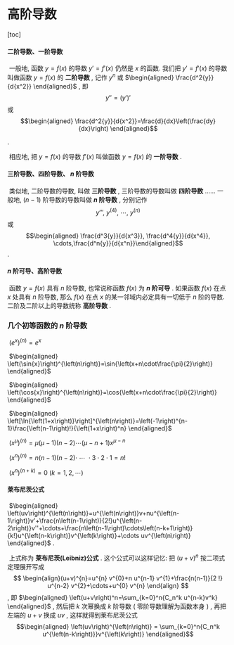 # 高阶导数



[toc]



#### 二阶导数、一阶导数

​	一般地, 函数 $y=f(x)$ 的导数 $y'=f'\left(x\right)$ 仍然是 $x$ 的函数. 我们把 $y'=f'\left(x\right)$ 的导数叫做函数 $y=f\left(x\right)$ 的 **二阶导数** , 记作 $y^n$ 或 $\begin{aligned} \frac{d^2{y}}{d{x^2}} \end{aligned}$ , 即 $$y''=\left(y'\right)'$$ 或 $$\begin{aligned} \frac{d^2{y}}{d{x^2}}=\frac{d}{dx}\left(\frac{dy}{dx}\right) \end{aligned}$$ 

.

​	相应地, 把 $y=f\left(x\right)$ 的导数 $f'\left(x\right)$ 叫做函数 $y=f\left(x\right)$ 的 **一阶导数** .

#### 三阶导数、四阶导数、 $n$ 阶导数

​	类似地, 二阶导数的导数, 叫做 **三阶导数** , 三阶导数的导数叫做 **四阶导数** ...... 一般地,  $\left(n-1\right)$ 阶导数的导数叫做 **$n$ 阶导数** , 分别记作 $$y''',\ y^{\left(4\right)},\ \cdots,\ y^{\left(n\right)}$$ 或 $$\begin{aligned} \frac{d^3{y}}{d{x^3}}, \frac{d^4{y}}{d{x^4}}, \cdots,\frac{d^n{y}}{d{x^n}}\end{aligned}$$ . 

####  $n$ 阶可导、高阶导数

​	函数 $y=f\left(x\right)$ 具有 $n$ 阶导数, 也常说称函数 $f\left(x\right)$ 为 **$n$ 阶可导** . 如果函数 $f\left(x\right)$ 在点 $x$ 处具有 $n$ 阶导数, 那么 $f\left(x\right)$ 在点 $x$ 的某一邻域内必定具有一切低于 $n$ 阶的导数. 二阶及二阶以上的导数统称 **高阶导数** .

### 几个初等函数的 $n$ 阶导数

​	 $\left(e^x\right)^{\left(n\right)}=e^x$ 

​	 $\begin{aligned} \left(\sin{x}\right)^{\left(n\right)}=\sin{\left(x+n\cdot\frac{\pi}{2}\right)} \end{aligned}$ 

​	 $\begin{aligned} \left(\cos{x}\right)^{\left(n\right)}=\cos{\left(x+n\cdot\frac{\pi}{2}\right)} \end{aligned}$ 

​	 $\begin{aligned} \left[\ln{\left(1+x\right)}\right]^{\left(n\right)}=\left(-1\right)^{n-1}\frac{\left(n-1\right)!}{\left(1+x\right)^n} \end{aligned}$ 

​	 $\left(x^\mu\right)^{\left(n\right)}=\mu\left(\mu-1\right)\left(n-2\right)\cdots\left(\mu-n+1\right)x^{\mu-n}$ 

​	 $\left(x^n\right)^{\left(n\right)}=n\left(n-1\right)\left(n-2\right)\cdot\ \cdots \ \cdot 3\cdot 2\cdot 1=n!$ 

​	 $\left(x^n\right)^{\left(n+k\right)}=0\ \left(k=1,2,\cdots\right)$ 

#### 莱布尼茨公式

​	 $\begin{aligned} \left(uv\right)^{\left(n\right)}=u^{\left(n\right)}v+nu^{\left(n-1\right)}v'+\frac{n\left(n-1\right)}{2!}u^{\left(n-2\right)}v''+\cdots+\frac{n\left(n-1\right)\cdots\left(n-k+1\right)}{k!}u^{\left(n-k\right)}v^{\left(k\right)}+\cdots uv^{\left(n\right)} \end{aligned}$ .

​	上式称为 **莱布尼茨(Leibniz)公式** . 这个公式可以这样记忆: 把 $\left(u+v\right)^n$ 按二项式定理展开写成 $$ \begin{align}(u+v)^{n}=u^{n} v^{0}+n u^{n-1} v^{1}+\frac{n(n-1)}{2 !} u^{n-2} v^{2}+\cdots+u^{0} v^{n}
\end{align} $$ , 即 $\begin{aligned} \left(u+v\right)^n=\sum_{k=0}^n{C_n^k u^{n-k}v^k} \end{aligned}$ , 然后把 $k$ 次幂换成 $k$ 阶导数 ( 零阶导数理解为函数本身 ) , 再把左端的 $u+v$ 换成 $uv$ , 这样就得到莱布尼茨公式 $$\begin{aligned} \left(uv\right)^{\left(n\right)} = \sum_{k=0}^n{C_n^k u^{\left(n-k\right)}}v^{\left(k\right)} \end{aligned}$$ 

